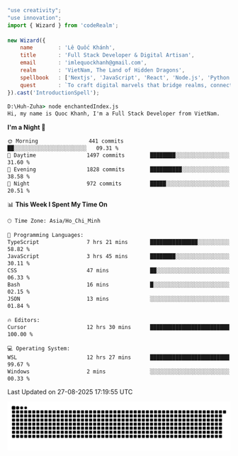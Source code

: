 <!--x axis divider-->

```js 
"use creativity";
"use innovation";
import { Wizard } from 'codeRealm';

new Wizard({
    name        : 'Lê Quốc Khánh',
    title       : 'Full Stack Developer & Digital Artisan',
    email       : 'imlequockhanh@gmail.com',
    realm       : 'VietNam, The Land of Hidden Dragons',
    spellbook   : ['Nextjs', 'JavaScript', 'React', 'Node.js', 'Python', 'Flutter', 'Cloud Services'],
    quest       : `To craft digital marvels that bridge realms, connect cultures, and bring imagination to life.`,
}).cast('IntroductionSpell');
```

```cmd
D:\Huh-Zuha> node enchantedIndex.js
Hi, my name is Quoc Khanh, I'm a Full Stack Developer from VietNam.
```
<!--START_SECTION:waka-->
**I'm a Night 🦉** 

```text
🌞 Morning                441 commits         ██░░░░░░░░░░░░░░░░░░░░░░░   09.31 % 
🌆 Daytime                1497 commits        ████████░░░░░░░░░░░░░░░░░   31.60 % 
🌃 Evening                1828 commits        ██████████░░░░░░░░░░░░░░░   38.58 % 
🌙 Night                  972 commits         █████░░░░░░░░░░░░░░░░░░░░   20.51 % 
```


📊 **This Week I Spent My Time On** 

```text
🕑︎ Time Zone: Asia/Ho_Chi_Minh

💬 Programming Languages: 
TypeScript               7 hrs 21 mins       ███████████████░░░░░░░░░░   58.82 % 
JavaScript               3 hrs 45 mins       ████████░░░░░░░░░░░░░░░░░   30.11 % 
CSS                      47 mins             ██░░░░░░░░░░░░░░░░░░░░░░░   06.33 % 
Bash                     16 mins             █░░░░░░░░░░░░░░░░░░░░░░░░   02.15 % 
JSON                     13 mins             ░░░░░░░░░░░░░░░░░░░░░░░░░   01.84 % 

🔥 Editors: 
Cursor                   12 hrs 30 mins      █████████████████████████   100.00 % 

💻 Operating System: 
WSL                      12 hrs 27 mins      █████████████████████████   99.67 % 
Windows                  2 mins              ░░░░░░░░░░░░░░░░░░░░░░░░░   00.33 % 
```


 Last Updated on 27-08-2025 17:19:55 UTC
<!--END_SECTION:waka-->
<picture>
  <source media="(prefers-color-scheme: dark)" srcset="https://raw.githubusercontent.com/leecois/leecois/output/github-contribution-grid-snake-dark.svg">
  <source media="(prefers-color-scheme: light)" srcset="https://raw.githubusercontent.com/leecois/leecois/output/github-contribution-grid-snake.svg">
  <img alt="github contribution grid snake animation" src="https://raw.githubusercontent.com/leecois/leecois/output/github-contribution-grid-snake.svg">
</picture>
